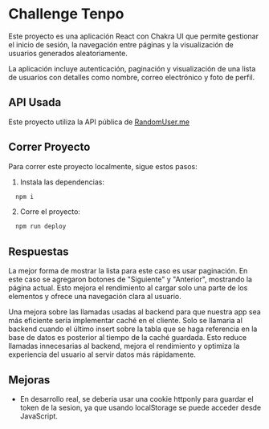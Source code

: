 # Challenge Tenpo

Este proyecto es una aplicación React con Chakra UI que permite gestionar el inicio de sesión, la navegación entre páginas y la visualización de usuarios generados aleatoriamente.

La aplicación incluye autenticación, paginación y visualización de una lista de usuarios con detalles como nombre, correo electrónico y foto de perfil.

## API Usada

Este proyecto utiliza la API pública de [RandomUser.me](https://randomuser.me/)

## Correr Proyecto

Para correr este proyecto localmente, sigue estos pasos:

1. Instala las dependencias:

```bash
  npm i
```

2. Corre el proyecto:

```bash
  npm run deploy
```

## Respuestas

La mejor forma de mostrar la lista para este caso es usar paginación. En este caso se agregaron botones de "Siguiente" y "Anterior", mostrando la página actual. Esto mejora el rendimiento al cargar solo una parte de los elementos y ofrece una navegación clara al usuario.

Una mejora sobre las llamadas usadas al backend para que nuestra app sea más eficiente sería implementar caché en el cliente. Solo se llamaria al backend cuando el último insert sobre la tabla que se haga referencia en la base de datos es posterior al tiempo de la caché guardada. Esto reduce llamadas innecesarias al backend, mejora el rendimiento y optimiza la experiencia del usuario al servir datos más rápidamente.

## Mejoras

- En desarrollo real, se deberia usar una cookie httponly para guardar el token de la sesion, ya que usando localStorage se puede acceder desde JavaScript.
